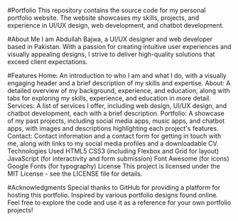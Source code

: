 #Portfolio
This repository contains the source code for my personal portfolio website. The website showcases my skills, projects, and experience in UI/UX design, web development, and chatbot development.

#About Me
I am Abdullah Bajwa, a UI/UX designer and web developer based in Pakistan. With a passion for creating intuitive user experiences and visually appealing designs, I strive to deliver high-quality solutions that exceed client expectations.

#Features
Home: An introduction to who I am and what I do, with a visually engaging header and a brief description of my skills and expertise.
About: A detailed overview of my background, experience, and education, along with tabs for exploring my skills, experience, and education in more detail.
Services: A list of services I offer, including web design, UI/UX design, and chatbot development, each with a brief description.
Portfolio: A showcase of my past projects, including social media apps, music apps, and chatbot apps, with images and descriptions highlighting each project's features.
Contact: Contact information and a contact form for getting in touch with me, along with links to my social media profiles and a downloadable CV.
Technologies Used
HTML5
CSS3 (including Flexbox and Grid for layout)
JavaScript (for interactivity and form submission)
Font Awesome (for icons)
Google Fonts (for typography)
License
This project is licensed under the MIT License - see the LICENSE file for details.

#Acknowledgments
Special thanks to GitHub for providing a platform for hosting this portfolio.
Inspired by various portfolio designs found online.
Feel free to explore the code and use it as a reference for your own portfolio projects!
